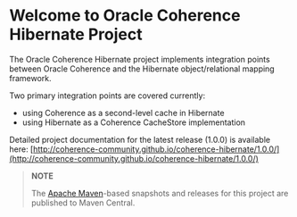 Welcome to Oracle Coherence Hibernate Project
=============================================

The Oracle Coherence Hibernate project implements integration points between Oracle Coherence and the Hibernate object/relational mapping framework.

Two primary integration points are covered currently:

- using Coherence as a second-level cache in Hibernate
- using Hibernate as a Coherence CacheStore implementation

Detailed project documentation for the latest release (1.0.0) is available
here: [http://coherence-community.github.io/coherence-hibernate/1.0.0/](http://coherence-community.github.io/coherence-hibernate/1.0.0/)

> **NOTE**
>
> The [Apache Maven](http://maven.apache.org)-based snapshots and releases for this project are published to Maven Central.
